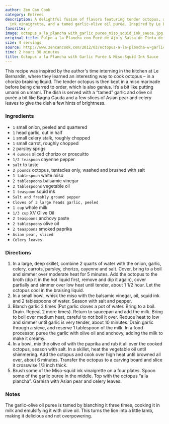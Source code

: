```yaml
---
author: Zen Can Cook
category: Entrees
description: A delightful fusion of flavors featuring tender octopus, a savory miso-squid
  ink vinaigrette, and a tamed garlic-olive oil purée. Inspired by Le Bernardin.
favorite: ✓
image: octopus_a_la_plancha_with_garlic_puree_miso_squid_ink_sauce.jpg
original_title: Pulpo a la Plancha con Puré de Ajo y Salsa de Tinta de Calamar-Miso
size: 4 servings
source: http://www.zencancook.com/2012/03/octopus-a-la-plancha-w-garlic-puree-miso-squid-ink-sauce/
time: 2 hours 30 minutes
title: Octopus a la Plancha with Garlic Purée & Miso-Squid Ink Sauce
---
```

This recipe was inspired by the author's time interning in the kitchen at Le Bernardin, where they learned an interesting way to cook octopus – in a chorizo braising liquid. The tender octopus is then kept in a miso marinade before being charred to order, which is also genius. It’s a bit like putting umami on umami. The dish is served with a “tamed” garlic and olive oil purée a bit like Bagna Cauda and a few slices of Asian pear and celery leaves to give the dish a few hints of brightness.

### Ingredients

* `1` small onion, peeled and quartered
* `1` head garlic, cut in half
* `1` small celery stalk, roughly chopped
* `1` small carrot, roughly chopped
* `2` parsley sprigs
* `4 ounces` sliced chorizo or proscuitto
* `1/2 teaspoon` cayenne pepper
* `salt` to taste
* `2 pounds` octopus, tentacles only, washed and brushed with salt
* `1 tablespoon` white miso
* `2 tablespoons` balsamic vinegar
* `2 tablespoons` vegetable oil
* `1 teaspoon` squid ink
* `Salt and freshly ground pepper`
* `Cloves of 3 large heads garlic, peeled`
* `1 cup` whole milk
* `1/3 cup` XV Olive Oil
* `2 teaspoons` anchovy paste
* `2 tablespoons` olive oil
* `2 teaspoons` smoked paprika
* `Asian pear, sliced`
* `Celery leaves`

### Directions

1. In a large, deep skillet, combine 2 quarts of water with the onion, garlic, celery, carrots, parsley, chorizo, cayenne and salt. Cover, bring to a boil and simmer over moderate heat for 5 minutes. Add the octopus to the broth (dip it in the hot liquid first, remove and dip it again), cover partially and simmer over low heat until tender, about 1 1/2 hour. Let the octopus cool in the braising liquid.
2. In a small bowl, whisk the miso with the balsamic vinegar, oil, squid ink and 2 tablespoons of water. Season with salt and pepper.
3. Blanch garlic 3 times (Put garlic cloves a pot of water. Bring to a boil. Drain. Repeat 2 more times). Return to saucepan and add the milk. Bring to boil over medium heat, careful to not boil it over. Reduce heat to low and simmer until garlic is very tender, about 10 minutes. Drain garlic through a sieve, and reserve 1 tablespoon of the milk. In a food processor, puree the garlic with olive oil and anchovy, adding the milk to make it creamy.
4. In a bowl, mix the olive oil with the paprika and rub it all over the cooked octopus, season with salt. In a skillet, heat the vegetable oil until shimmering. Add the octopus and cook over high heat until browned all over, about 6 minutes. Transfer the octopus to a carving board and slice it crosswise 1/3 inch thick.
5. Brush some of the Miso-squid ink vinaigrette on a four plates. Spoon some of the garlic puree in the middle. Top with the octopus “a la plancha”. Garnish with Asian pear and celery leaves.

### Notes

The garlic-olive oil puree is tamed by blanching it three times, cooking it in milk and emulsifying it with olive oil. This turns the lion into a little lamb, making it delicious and not overpowering.